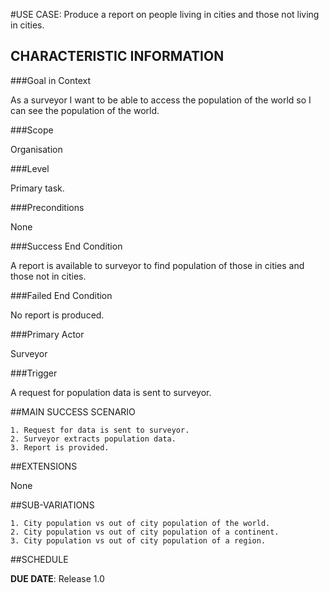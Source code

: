 #USE CASE: Produce a report on people living in cities and those not living in cities. 

## CHARACTERISTIC INFORMATION

###Goal in Context

As a surveyor I want to be able to access the population of the world so I can see the population of the world.

###Scope

Organisation

###Level

Primary task.

###Preconditions

None

###Success End Condition

A report is available to surveyor to find population of those in cities and those not in cities.

###Failed End Condition

No report is produced.

###Primary Actor

Surveyor

###Trigger

A request for population data is sent to surveyor.


##MAIN SUCCESS SCENARIO

	1. Request for data is sent to surveyor.
	2. Surveyor extracts population data.
	3. Report is provided.
	
##EXTENSIONS

None

##SUB-VARIATIONS

	1. City population vs out of city population of the world.
	2. City population vs out of city population of a continent.
	3. City population vs out of city population of a region.
	
##SCHEDULE

**DUE DATE**: Release 1.0

